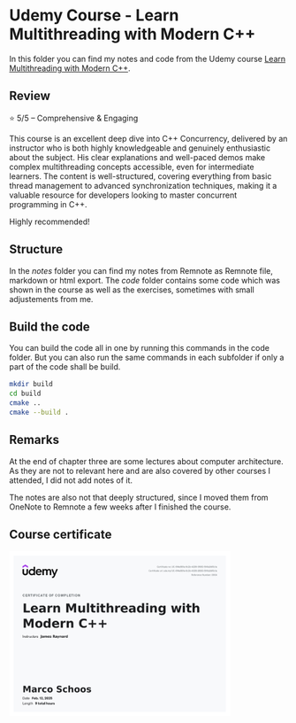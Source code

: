 # Udemy Course - Learn Multithreading with Modern C++

In this folder you can find my notes and code from the Udemy course [Learn Multithreading with Modern C++](https://www.udemy.com/course/learn-modern-cplusplus-concurrency/).

## Review

⭐ 5/5 – Comprehensive & Engaging

This course is an excellent deep dive into C++ Concurrency, delivered by an instructor who is both highly knowledgeable and genuinely enthusiastic about the subject. His clear explanations and well-paced demos make complex multithreading concepts accessible, even for intermediate learners. The content is well-structured, covering everything from basic thread management to advanced synchronization techniques, making it a valuable resource for developers looking to master concurrent programming in C++.

Highly recommended!

## Structure

In the *notes* folder you can find my notes from Remnote as Remnote file, markdown or html export. The *code* folder contains some code which was shown in the course as well as the exercises, sometimes with small adjustements from me.

## Build the code

You can build the code all in one by running this commands in the code folder. But you can also run the same commands in each subfolder if only a part of the code shall be build.

```sh
mkdir build
cd build
cmake ..
cmake --build .
```

## Remarks

At the end of chapter three are some lectures about computer architecture. As they are not to relevant here and are also covered by other courses I attended, I did not add notes of it.

The notes are also not that deeply structured, since I moved them from OneNote to Remnote a few weeks after I finished the course.

## Course certificate

<img src="./udemy_certificate.jpg" alt="Udemy Certificate" width="400" />